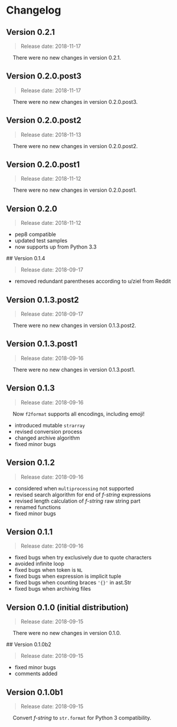 # Changelog

## Version 0.2.1

 > Release date: 2018-11-17

&emsp; There were no new changes in version 0.2.1.

## Version 0.2.0.post3

 > Release date: 2018-11-17

&emsp; There were no new changes in version 0.2.0.post3.

## Version 0.2.0.post2

 > Release date: 2018-11-13

&emsp; There were no new changes in version 0.2.0.post2.

## Version 0.2.0.post1

 > Release date: 2018-11-12

&emsp; There were no new changes in version 0.2.0.post1.

## Version 0.2.0

 > Release date: 2018-11-12

- pep8 compatible
- updated test samples
- now supports up from Python 3.3

## Version 0.1.4

 > Release date: 2018-09-17

- removed redundant parentheses according to u/ziel from Reddit

## Version 0.1.3.post2

 > Release date: 2018-09-17

&emsp; There were no new changes in version 0.1.3.post2.

## Version 0.1.3.post1

 > Release date: 2018-09-16

&emsp; There were no new changes in version 0.1.3.post1.

## Version 0.1.3

 > Release date: 2018-09-16

&emsp; Now `f2format` supports all encodings, including emoji!

- introduced mutable `strarray`
- revised conversion process
- changed archive algorithm
- fixed minor bugs

## Version 0.1.2

 > Release date: 2018-09-16

- considered when `multiprocessing` not supported
- revised search algorithm for end of *f-string* expressions
- revised length calculation of *f-string* raw string part
- renamed functions
- fixed minor bugs

## Version 0.1.1

 > Release date: 2018-09-16

- fixed bugs when try exclusively due to quote characters
- avoided infinite loop
- fixed bugs when token is `NL`
- fixed bugs when expression is implicit tuple
- fixed bugs when counting braces `'{}'` in ast.Str
- fixed bugs when archiving files

## Version 0.1.0 (initial distribution)

 > Release date: 2018-09-15

&emsp; There were no new changes in version 0.1.0.

## Version 0.1.0b2

 > Release date: 2018-09-15

- fixed minor bugs
- comments added

## Version 0.1.0b1

 > Release date: 2018-09-15

&emsp; Convert *f-string* to `str.format` for Python 3 compatibility.
